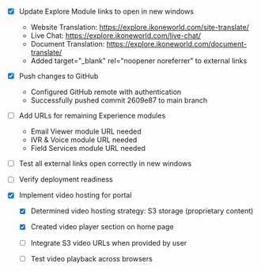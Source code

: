 

- [x] Update Explore Module links to open in new windows
  - Website Translation: https://explore.ikoneworld.com/site-translate/
  - Live Chat: https://explore.ikoneworld.com/live-chat/
  - Document Translation: https://explore.ikoneworld.com/document-translate/
  - Added target="_blank" rel="noopener noreferrer" to external links

- [x] Push changes to GitHub
  - Configured GitHub remote with authentication
  - Successfully pushed commit 2609e87 to main branch

- [ ] Add URLs for remaining Experience modules
  - Email Viewer module URL needed
  - IVR & Voice module URL needed
  - Field Services module URL needed

- [ ] Test all external links open correctly in new windows

- [ ] Verify deployment readiness

- [x] Implement video hosting for portal
  - [x] Determined video hosting strategy: S3 storage (proprietary content)
  - [x] Created video player section on home page
  - [ ] Integrate S3 video URLs when provided by user
  - [ ] Test video playback across browsers

